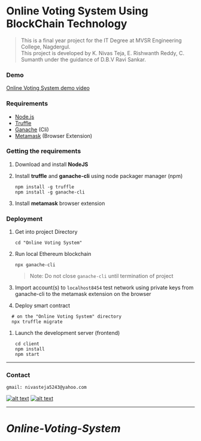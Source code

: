 # Online Voting System Using BlockChain Technology

> This is a final year project for the IT Degree at MVSR Engineering College, Nagdergul.<br/>
> This project is developed by K. Nivas Teja, E. Rishwanth Reddy, C. Sumanth under the guidance of D.B.V Ravi Sankar.


### Demo

[Online Voting System demo video](https://youtu.be/7dKpdEeShOc)

### Requirements

- [Node.js](https://nodejs.org)
- [Truffle](https://www.trufflesuite.com/truffle)
- [Ganache](https://github.com/trufflesuite/ganache-cli) (Cli)
- [Metamask](https://metamask.io/) (Browser Extension)

### Getting the requirements

1. Download and install **NodeJS**

1. Install **truffle** and **ganache-cli** using node packager manager (npm)

   ```shell
   npm install -g truffle
   npm install -g ganache-cli
   ```
1. Install **metamask** browser extension
### Deployment

1. Get into project Directory
    ```shell 
    cd "Online Voting System"
    ```

1. Run local Ethereum blockchain
    ```shell
    npx ganache-cli
    ```
    > Note: Do not close `ganache-cli` until termination of project

1. Import account(s) to `localhost8454` test network using private keys from ganache-cli to the metamask extension on the browser

1. Deploy smart contract
 ```shell
   # on the "Online Voting System" directory
   npx truffle migrate
   ```
1. Launch the development server (frontend)

   ```shell
   cd client
   npm install
   npm start
   ```
---

### Contact

`gmail: nivasteja5243@yahoo.com`

[![alt text][1.1]][1]
[![alt text][2.1]][2]

[1.1]: http://i.imgur.com/tXSoThF.png (twitter)
[2.1]: http://i.imgur.com/P3YfQoD.png (facebook)

[1]: https://twitter.com/NivasTeja00098
[2]: https://www.facebook.com/nivas.teja.5243

---
<h1><i><b>Online-Voting-System</b></i></h1>
